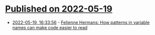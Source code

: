 # [Published on 2022-05-19](index.md)

* [2022-05-19, 16:33:56](https://news.ycombinator.com/item?id=31436814) - [Felienne Hermans: How patterns in variable names can make code easier to read](https://www.youtube.com/watch?v=z7w2lKG8zWM)
